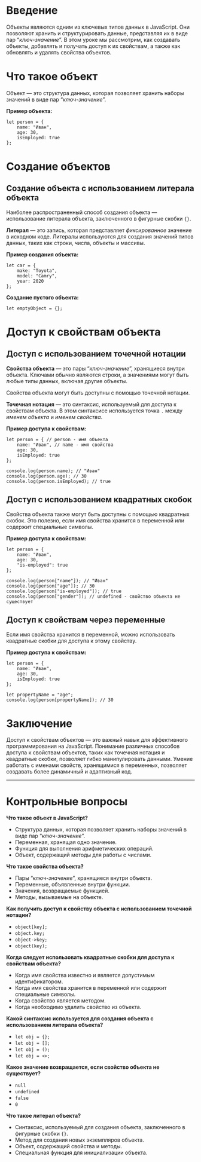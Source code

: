 # Введение

Объекты являются одним из ключевых типов данных в JavaScript. Они позволяют хранить и структурировать данные, представляя их в виде пар “_ключ-значение_”. В этом уроке мы рассмотрим, как создавать объекты, добавлять и получать доступ к их свойствам, а также как обновлять и удалять свойства объектов.

# Что такое объект

Объект — это структура данных, которая позволяет хранить наборы значений в виде пар “_ключ-значение_”.

**Пример объекта:**

```
let person = {
    name: "Иван",
    age: 30,
    isEmployed: true
};
```

# Создание объектов

## Создание объекта с использованием литерала объекта

Наиболее распространенный способ создания объекта — использование литерала объекта, заключенного в фигурные скобки `{}`.

**Литерал** — это запись, которая представляет _фиксированное_ значение в исходном коде. Литералы используются для создания значений типов данных, таких как строки, числа, объекты и массивы.

**Пример создания объекта:**

```
let car = {
    make: "Toyota",
    model: "Camry",
    year: 2020
};
```

**Создание пустого объекта:**

```
let emptyObject = {};
```

# Доступ к свойствам объекта

## Доступ с использованием точечной нотации

**Свойства объекта** — это пары “_ключ-значение_”, хранящиеся внутри объекта. Ключами обычно являются строки, а значениями могут быть любые типы данных, включая другие объекты.

Свойства объекта могут быть доступны с помощью точечной нотации.

**Точечная нотация** — это синтаксис, используемый для доступа к свойствам объекта. В этом синтаксисе используется точка `.` между _именем объекта_ и _именем свойства_.

**Пример доступа к свойствам:**

```
let person = { // person - имя объекта
    name: "Иван", // name - имя свойства
    age: 30,
    isEmployed: true
};

console.log(person.name); // "Иван"
console.log(person.age); // 30
console.log(person.isEmployed); // true
```

## Доступ с использованием квадратных скобок

Свойства объекта также могут быть доступны с помощью квадратных скобок. Это полезно, если имя свойства хранится в переменной или содержит специальные символы.

**Пример доступа к свойствам:**

```
let person = {
    name: "Иван",
    age: 30,
    "is-employed": true
};

console.log(person["name"]); // "Иван"
console.log(person["age"]); // 30
console.log(person["is-employed"]); // true
console.log(person["gender"]); // undefined - свойство объекта не существует
```

## Доступ к свойствам через переменные

Если имя свойства хранится в переменной, можно использовать квадратные скобки для доступа к этому свойству.

**Пример доступа к свойствам:**

```
let person = {
    name: "Иван",
    age: 30,
    isEmployed: true
};

let propertyName = "age";
console.log(person[propertyName]); // 30
```

# Заключение

Доступ к свойствам объектов — это важный навык для эффективного программирования на JavaScript. Понимание различных способов доступа к свойствам объектов, таких как точечная нотация и квадратные скобки, позволяет гибко манипулировать данными. Умение работать с именами свойств, хранящимися в переменных, позволяет создавать более динамичный и адаптивный код.

***

# Контрольные вопросы

**Что такое объект в JavaScript?**
- Структура данных, которая позволяет хранить наборы значений в виде пар “_ключ-значение_”.
- Переменная, хранящая одно значение.
- Функция для выполнения арифметических операций.
- Объект, содержащий методы для работы с числами.

**Что такое свойства объекта?**
- Пары “_ключ-значение_”, хранящиеся внутри объекта.
- Переменные, объявленные внутри функции.
- Значения, возвращаемые функцией.
- Методы, вызываемые на объекте.

**Как получить доступ к свойству объекта с использованием точечной нотации?**
- `object[key];`
- `object.key;`
- `object->key;`
- `object(key);`

**Когда следует использовать квадратные скобки для доступа к свойствам объекта?**
- Когда имя свойства известно и является допустимым идентификатором.
- Когда имя свойства хранится в переменной или содержит специальные символы.
- Когда свойство является методом.
- Когда необходимо удалить свойство из объекта.

**Какой синтаксис используется для создания объекта с использованием литерала объекта?**
- `let obj = {};`
- `let obj = [];`
- `let obj = ();`
- `let obj = <>;`

**Какое значение возвращается, если свойство объекта не существует?**
- `null`
- `undefined`
- `false`
- `0`

**Что такое литерал объекта?**
- Синтаксис, используемый для создания объекта, заключенного в фигурные скобки `{}`.
- Метод для создания новых экземпляров объекта.
- Объект, содержащий свойства и методы.
- Специальная функция для инициализации объекта.
